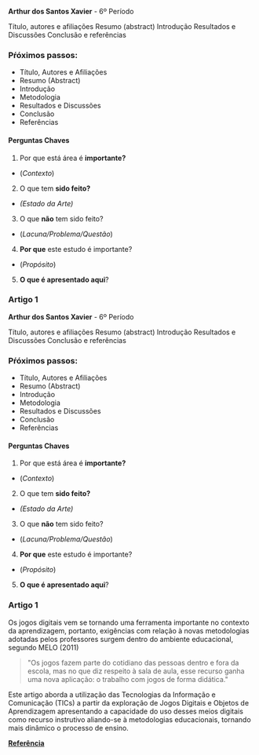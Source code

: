 **Arthur dos Santos Xavier** - 6º Período


Título, autores e afiliações
Resumo (abstract)
Introdução
Resultados e Discussões
Conclusão e referências

### Pŕóximos passos:
* Título, Autores e Afiliações
* Resumo (Abstract)
* Introdução
* Metodologia	
* Resultados e Discussões
* Conclusão
* Referências	

#### Perguntas Chaves ####

1. Por que está área é **importante?** 
* (*Contexto*)
2. O que tem **sido feito?**
 * *(Estado da Arte)*
3. O que **não** tem sido feito? 
* (*Lacuna/Problema/Questão*)
4. **Por que** este estudo é importante?
* (*Propósito*)
5. **O que é apresentado aqui**?


### Artigo 1 



**Arthur dos Santos Xavier** - 6º Período


Título, autores e afiliações
Resumo (abstract)
Introdução
Resultados e Discussões
Conclusão e referências

### Pŕóximos passos:
* Título, Autores e Afiliações
* Resumo (Abstract)
* Introdução
* Metodologia	
* Resultados e Discussões
* Conclusão
* Referências	

#### Perguntas Chaves ####

1. Por que está área é **importante?** 
* (*Contexto*)
2. O que tem **sido feito?**
 * *(Estado da Arte)*
3. O que **não** tem sido feito? 
* (*Lacuna/Problema/Questão*)
4. **Por que** este estudo é importante?
* (*Propósito*)
5. **O que é apresentado aqui**?


### Artigo 1 

Os jogos digitais vem se tornando uma ferramenta importante no contexto da aprendizagem, portanto, exigências com relação à novas metodologias adotadas pelos professores surgem dentro do ambiente educacional, segundo MELO (2011) 

  >"Os jogos fazem parte do cotidiano das pessoas dentro e fora da escola, mas no que diz respeito à sala de aula, esse recurso ganha uma nova aplicação: o trabalho com jogos de forma didática." 

Este artigo aborda a utilização das Tecnologias da Informação e Comunicação (TICs) a partir da exploração de Jogos Digitais e Objetos de Aprendizagem apresentando a capacidade do uso desses meios digitais como recurso instrutivo aliando-se à metodologias educacionais, tornando mais dinâmico o processo de ensino.


 [**Referência**](http://www.pucrs.br/ciencias/viali/tic_literatura/artigos/objetos/CC_Melo_e_Silva.pdf)
